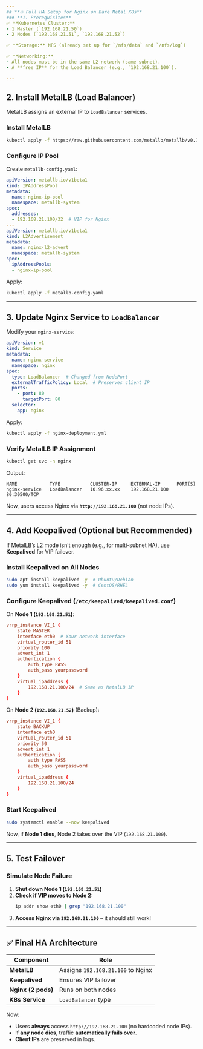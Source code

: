 ```yaml
---
## **🔥 Full HA Setup for Nginx on Bare Metal K8s**
### **1. Prerequisites**
✅ **Kubernetes Cluster:**  
- 1 Master (`192.168.21.50`)  
- 2 Nodes (`192.168.21.51`, `192.168.21.52`)  

✅ **Storage:** NFS (already set up for `/nfs/data` and `/nfs/log`)  

✅ **Networking:**  
- All nodes must be in the same L2 network (same subnet).  
- A **free IP** for the Load Balancer (e.g., `192.168.21.100`).  

---
```


## **2. Install MetalLB (Load Balancer)**
MetalLB assigns an external IP to `LoadBalancer` services.

### **Install MetalLB**
```bash
kubectl apply -f https://raw.githubusercontent.com/metallb/metallb/v0.13.10/config/manifests/metallb-native.yaml
```

### **Configure IP Pool**
Create `metallb-config.yaml`:
```yaml
apiVersion: metallb.io/v1beta1
kind: IPAddressPool
metadata:
  name: nginx-ip-pool
  namespace: metallb-system
spec:
  addresses:
  - 192.168.21.100/32  # VIP for Nginx
---
apiVersion: metallb.io/v1beta1
kind: L2Advertisement
metadata:
  name: nginx-l2-advert
  namespace: metallb-system
spec:
  ipAddressPools:
  - nginx-ip-pool
```
Apply:
```bash
kubectl apply -f metallb-config.yaml
```

---

## **3. Update Nginx Service to `LoadBalancer`**
Modify your `nginx-service`:
```yaml
apiVersion: v1
kind: Service
metadata:
  name: nginx-service
  namespace: nginx
spec:
  type: LoadBalancer  # Changed from NodePort
  externalTrafficPolicy: Local  # Preserves client IP
  ports:
    - port: 80
      targetPort: 80
  selector:
    app: nginx
```
Apply:
```bash
kubectl apply -f nginx-deployment.yml
```

### **Verify MetalLB IP Assignment**
```bash
kubectl get svc -n nginx
```
Output:
```
NAME            TYPE           CLUSTER-IP     EXTERNAL-IP      PORT(S)
nginx-service   LoadBalancer   10.96.xx.xx    192.168.21.100   80:30500/TCP
```
Now, users access Nginx via **`http://192.168.21.100`** (not node IPs).  

---

## **4. Add Keepalived (Optional but Recommended)**
If MetalLB’s L2 mode isn’t enough (e.g., for multi-subnet HA), use **Keepalived** for VIP failover.

### **Install Keepalived on All Nodes**
```bash
sudo apt install keepalived -y  # Ubuntu/Debian
sudo yum install keepalived -y  # CentOS/RHEL
```

### **Configure Keepalived (`/etc/keepalived/keepalived.conf`)**
On **Node 1 (`192.168.21.51`)**:
```conf
vrrp_instance VI_1 {
    state MASTER
    interface eth0  # Your network interface
    virtual_router_id 51
    priority 100
    advert_int 1
    authentication {
        auth_type PASS
        auth_pass yourpassword
    }
    virtual_ipaddress {
        192.168.21.100/24  # Same as MetalLB IP
    }
}
```

On **Node 2 (`192.168.21.52`)** (Backup):
```conf
vrrp_instance VI_1 {
    state BACKUP
    interface eth0
    virtual_router_id 51
    priority 50
    advert_int 1
    authentication {
        auth_type PASS
        auth_pass yourpassword
    }
    virtual_ipaddress {
        192.168.21.100/24
    }
}
```

### **Start Keepalived**
```bash
sudo systemctl enable --now keepalived
```

Now, if **Node 1 dies**, Node 2 takes over the VIP (`192.168.21.100`).  

---

## **5. Test Failover**
### **Simulate Node Failure**
1. **Shut down Node 1 (`192.168.21.51`)**  
2. **Check if VIP moves to Node 2:**
   ```bash
   ip addr show eth0 | grep "192.168.21.100"
   ```
3. **Access Nginx via `192.168.21.100`** – it should still work!  

---

## **✅ Final HA Architecture**
| Component          | Role                          |
|--------------------|-------------------------------|
| **MetalLB**        | Assigns `192.168.21.100` to Nginx |
| **Keepalived**     | Ensures VIP failover          |
| **Nginx (2 pods)** | Runs on both nodes            |
| **K8s Service**    | `LoadBalancer` type           |

Now:
- Users **always** access `http://192.168.21.100` (no hardcoded node IPs).  
- If **any node dies**, traffic **automatically fails over**.  
- **Client IPs** are preserved in logs.  
